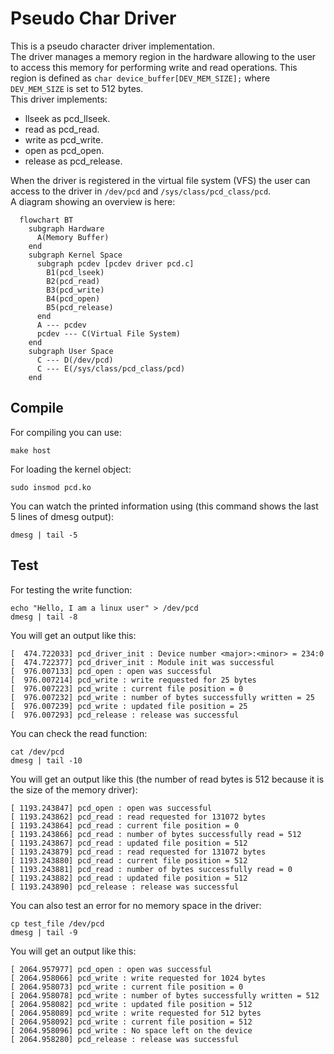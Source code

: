 # Pseudo Char Driver

This is a pseudo character driver implementation.  
The driver manages a memory region in the hardware allowing to the user to access this memory for performing write and read operations. This region is defined as ```char device_buffer[DEV_MEM_SIZE];``` where ```DEV_MEM_SIZE``` is set to 512 bytes.  
This driver implements:  
- llseek as pcd_llseek.
- read as pcd_read.
- write as pcd_write.
- open as pcd_open.
- release as pcd_release.

When the driver is registered in the virtual file system (VFS) the user can access to the driver in ```/dev/pcd``` and ```/sys/class/pcd_class/pcd```.  
A diagram showing an overview is here:

```mermaid
  flowchart BT
    subgraph Hardware
      A(Memory Buffer)
    end
    subgraph Kernel Space
      subgraph pcdev [pcdev driver pcd.c]
        B1(pcd_lseek)
        B2(pcd_read)
        B3(pcd_write)
        B4(pcd_open)
        B5(pcd_release)
      end
      A --- pcdev
      pcdev --- C(Virtual File System)
    end
    subgraph User Space
      C --- D(/dev/pcd)
      C --- E(/sys/class/pcd_class/pcd)
    end
```

## Compile

For compiling you can use:
```console
make host
```

For loading the kernel object:
```console
sudo insmod pcd.ko 
```

You can watch the printed information using (this command shows the last 5 lines of dmesg output):
```console
dmesg | tail -5
```
## Test

For testing the write function:
```console
echo "Hello, I am a linux user" > /dev/pcd 
dmesg | tail -8
```

You will get an output like this:
```console
[  474.722033] pcd_driver_init : Device number <major>:<minor> = 234:0
[  474.722377] pcd_driver_init : Module init was successful
[  976.007133] pcd_open : open was successful
[  976.007214] pcd_write : write requested for 25 bytes
[  976.007223] pcd_write : current file position = 0
[  976.007232] pcd_write : number of bytes successfully written = 25
[  976.007239] pcd_write : updated file position = 25
[  976.007293] pcd_release : release was successful
```

You can check the read function:
```console
cat /dev/pcd 
dmesg | tail -10
```

You will get an output like this (the number of read bytes is 512 because it is the size of the memory driver):
```console
[ 1193.243847] pcd_open : open was successful
[ 1193.243862] pcd_read : read requested for 131072 bytes
[ 1193.243864] pcd_read : current file position = 0
[ 1193.243866] pcd_read : number of bytes successfully read = 512
[ 1193.243867] pcd_read : updated file position = 512
[ 1193.243879] pcd_read : read requested for 131072 bytes
[ 1193.243880] pcd_read : current file position = 512
[ 1193.243881] pcd_read : number of bytes successfully read = 0
[ 1193.243882] pcd_read : updated file position = 512
[ 1193.243890] pcd_release : release was successful
```
You can also test an error for no memory space in the driver:
```console
cp test_file /dev/pcd
dmesg | tail -9
```

You will get an output like this:
```console
[ 2064.957977] pcd_open : open was successful
[ 2064.958066] pcd_write : write requested for 1024 bytes
[ 2064.958073] pcd_write : current file position = 0
[ 2064.958078] pcd_write : number of bytes successfully written = 512
[ 2064.958082] pcd_write : updated file position = 512
[ 2064.958089] pcd_write : write requested for 512 bytes
[ 2064.958092] pcd_write : current file position = 512
[ 2064.958096] pcd_write : No space left on the device
[ 2064.958280] pcd_release : release was successful
```
